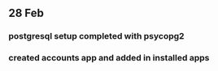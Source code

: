 ## 28 Feb
### postgresql setup completed with psycopg2
### created accounts app and added in installed apps